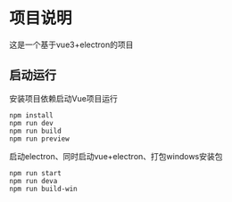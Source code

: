 # 项目说明

这是一个基于vue3+electron的项目

## 启动运行

安装项目依赖启动Vue项目运行

```shell
npm install
npm run dev
npm run build
npm run preview
```

启动electron、同时启动vue+electron、打包windows安装包

```shell
npm run start
npm run deva
npm run build-win
```
